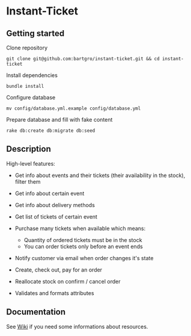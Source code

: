 # Instant-Ticket

## Getting started

Clone repository

```Shell
git clone git@github.com:bartgro/instant-ticket.git && cd instant-ticket
```

Install dependencies

```Shell
bundle install
```

Configure database

```Shell
mv config/database.yml.example config/database.yml
```

Prepare database and fill with fake content

```Shell
rake db:create db:migrate db:seed
```

## Description

High-level features:

- Get info about events and their tickets (their availability in the stock), filter them
- Get info about certain event
- Get info about delivery methods
- Get list of tickets of certain event
- Purchase many tickets when available which means:

  - Quantity of ordered tickets must be in the stock
  - You can order tickets only before an event ends

- Notify customer via email when order changes it's state
- Create, check out, pay for an order
- Reallocate stock on confirm / cancel order
- Validates and formats attributes

## Documentation

See [Wiki](https://github.com/bartgro/instant-ticket/wiki) if you need some informations about resources.
